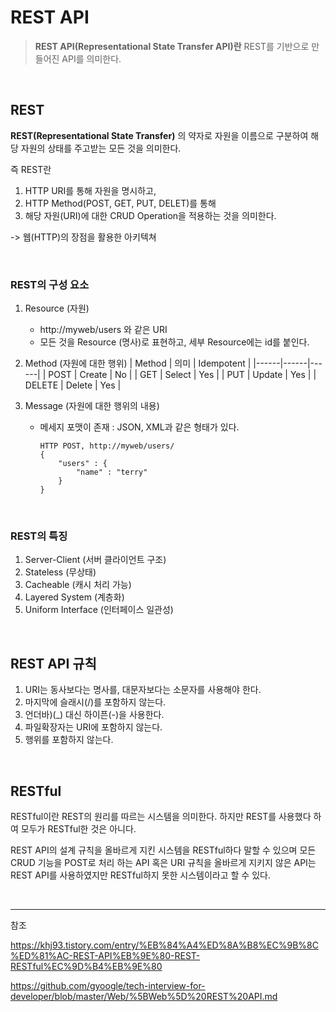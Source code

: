 # REST API

> **REST API(Representational State Transfer API)란**
> REST를 기반으로 만들어진 API를 의미한다. 

<br />

## REST

**REST(Representational State Transfer)** 의 약자로 자원을 이름으로 구분하여 해당 자원의 상태를 주고받는 모든 것을 의미한다.

즉 REST란
1. HTTP URI를 통해 자원을 명시하고,
2. HTTP Method(POST, GET, PUT, DELET)를 통해
3. 해당 자원(URI)에 대한 CRUD Operation을 적용하는 것을 의미한다.

-> 웹(HTTP)의 장점을 활용한 아키텍쳐

<br />

### REST의 구성 요소

1. Resource (자원)
	- http://myweb/users 와 같은 URI
	- 모든 것을 Resource (명사)로 표현하고, 세부 Resource에는 id를 붙인다. 

2. Method (자원에 대한 행위)
	| Method | 의미 | Idempotent |
	|------|------|------|
	| POST | Create | No |
	| GET | Select | Yes |
	| PUT | Update | Yes |
	| DELETE | Delete | Yes |

3. Message (자원에 대한 행위의 내용)
	- 메세지 포맷이 존재 : JSON, XML과 같은 형태가 있다. 
	    ```
	    HTTP POST, http://myweb/users/
	    {
	    	"users" : {
	    		"name" : "terry"
	    	}
	    }
	    
	    ```

<br />

### REST의 특징

1. Server-Client (서버 클라이언트 구조)
2. Stateless (무상태)
3. Cacheable (캐시 처리 가능)
4. Layered System (계층화)
5. Uniform Interface (인터페이스 일관성)

<br />

## REST API 규칙

1. URI는 동사보다는 명사를, 대문자보다는 소문자를 사용해야 한다.
2. 마지막에 슬래시(/)를 포함하지 않는다.
3. 언더바)(_) 대신 하이픈(-)을 사용한다.
4. 파일확장자는 URI에 포함하지 않는다.
5. 행위를 포함하지 않는다.

<br />

## RESTful

RESTful이란 REST의 원리를 따르는 시스템을 의미한다.
하지만 REST를 사용했다 하여 모두가 RESTful한 것은 아니다. 

REST API의 설계 규칙을 올바르게 지킨 시스템을 RESTful하다 말할 수 있으며 모든 CRUD 기능을 POST로 처리 하는 API 혹은 URI 규칙을 올바르게 지키지 않은 API는 REST API를 사용하였지만 RESTful하지 못한 시스템이라고 할 수 있다.

<br />

---
참조

https://khj93.tistory.com/entry/%EB%84%A4%ED%8A%B8%EC%9B%8C%ED%81%AC-REST-API%EB%9E%80-REST-RESTful%EC%9D%B4%EB%9E%80

https://github.com/gyoogle/tech-interview-for-developer/blob/master/Web/%5BWeb%5D%20REST%20API.md

